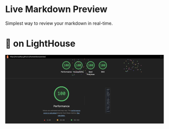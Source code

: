 # Live Markdown Preview
Simplest way to review your markdown in real-time.

# 💯 on LightHouse
![](LightHouse.png)
